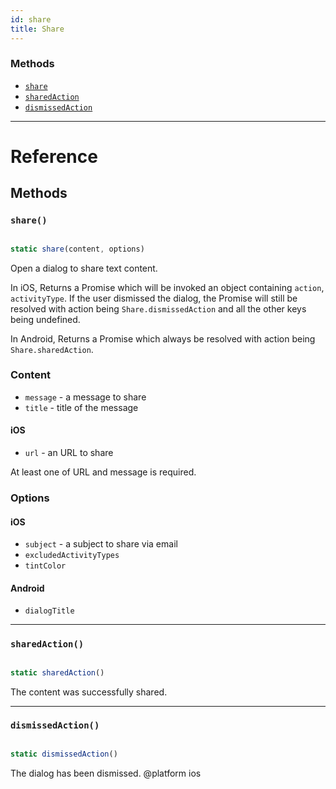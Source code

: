 ```yaml
---
id: share
title: Share
---
```


### Methods

* [`share`](../share/#share)
* [`sharedAction`](../share/#sharedaction)
* [`dismissedAction`](../share/#dismissedaction)

---

# Reference

## Methods

### `share()`


```javascript

static share(content, options)

```


Open a dialog to share text content.

In iOS, Returns a Promise which will be invoked an object containing `action`, `activityType`. If the user dismissed the dialog, the Promise will still be resolved with action being `Share.dismissedAction` and all the other keys being undefined.

In Android, Returns a Promise which always be resolved with action being `Share.sharedAction`.

### Content

* `message` - a message to share
* `title` - title of the message

#### iOS

* `url` - an URL to share

At least one of URL and message is required.

### Options

#### iOS

* `subject` - a subject to share via email
* `excludedActivityTypes`
* `tintColor`

#### Android

* `dialogTitle`

---

### `sharedAction()`


```javascript

static sharedAction()

```


The content was successfully shared.

---

### `dismissedAction()`


```javascript

static dismissedAction()

```


The dialog has been dismissed. @platform ios


